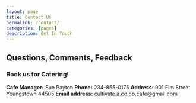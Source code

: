 ```yaml
---
layout: page
title: Contact Us
permalink: /contact/
categories: [pages]
description: Get In Touch
---
```


## Questions, Comments, Feedback
### Book us for Catering!

**Cafe Manager:** Sue Payton
**Phone:** 234-855-0175
**Address:** 901 Elm Street Youngstown 44505
**Email address:** cultivate.a.co.op.cafe@gmail.com
